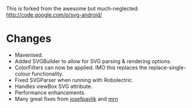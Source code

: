This is forked from the awesome but much-neglected:
http://code.google.com/p/svg-android/

Changes
=======
* Mavenised.
* Added SVGBuilder to allow for SVG parsing & rendering options.
* ColorFilters can now be applied. IMO this replaces the replace-single-colour
  functionality.
* Fixed SVGParser when running with Robolectric.
* Handles viewBox SVG attribute.
* Performance enhancements.
* Many great fixes from
  [josefpavlik](https://github.com/josefpavlik/svg-android) and
  [mrn](https://github.com/mrn/svg-android)
